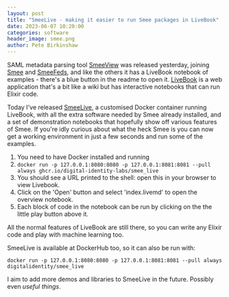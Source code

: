 ```yaml
---
layout: post
title: "SmeeLive - making it easier to run Smee packages in LiveBook"
date: 2023-06-07 10:20:00
categories: software
header_image: smee.png
author: Pete Birkinshaw
---
```

SAML metadata parsing tool [SmeeView](https://github.com/Digital-Identity-Labs/smee_view) was released yesterday,
joining
[Smee](https://github.com/Digital-Identity-Labs/smee) and [SmeeFeds](https://github.com/Digital-Identity-Labs/smee_feds),
and like the others it has a LiveBook notebook of examples - there's a blue button in the readme to open it.
[LiveBook](https://livebook.dev/) is a web application that's a bit like a wiki but has interactive notebooks that can
run Elixir code.

Today I've released [SmeeLive](https://github.com/Digital-Identity-Labs/smee_live), a customised Docker container
running LiveBook, with all the extra software needed by Smee already installed, and a set of demonstration notebooks that
hopefully show off various features of Smee. If you're idly curious about what the heck Smee is you can now get a working
environment in just a few seconds and run some of the examples.

1. You need to have Docker installed and running
2. `docker run -p 127.0.0.1:8080:8080 -p 127.0.0.1:8081:8081 --pull always ghcr.io/digital-identity-labs/smee_live`
3. You should see a URL printed to the shell: open this in your browser to view Livebook.
4. Click on the 'Open' button and select 'index.livemd' to open the overview notebook.
5. Each block of code in the notebook can be run by clicking on the the little play button above it.

All the normal features of LiveBook are still there, so you can write any Elixir code and play with machine learning too.

SmeeLive is available at DockerHub too, so it can also be run with:

`docker run -p 127.0.0.1:8080:8080 -p 127.0.0.1:8081:8081 --pull always digitalidentity/smee_live`


I aim to add more demos and libraries to SmeeLive in the future. Possibly even *useful things*.
